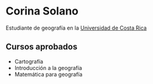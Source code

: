 # Corina Solano

Estudiante de geografía en la [Universidad de Costa Rica](https://ucr.ac.cr)

## Cursos aprobados
* Cartografía
* Introducción a la geografía
* Matemática para geografía